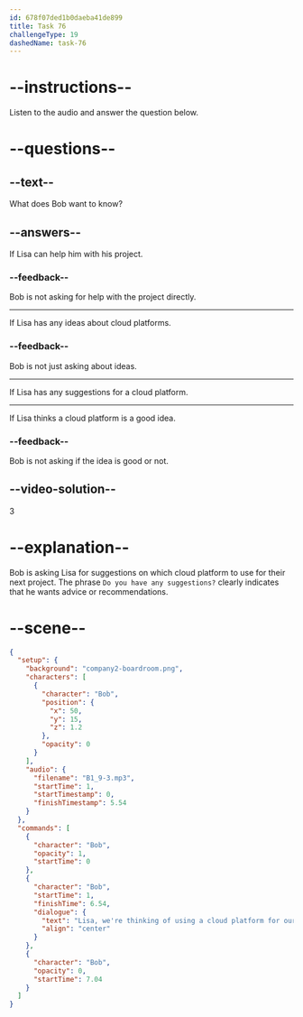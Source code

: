 ```yaml
---
id: 678f07ded1b0daeba41de899
title: Task 76
challengeType: 19
dashedName: task-76
---
```


<!-- (audio) Bob: Lisa, we're thinking of using a cloud platform for our next project. Do you have any suggestions? -->

# --instructions--

Listen to the audio and answer the question below.

# --questions--

## --text--

What does Bob want to know?

## --answers--

If Lisa can help him with his project.

### --feedback--

Bob is not asking for help with the project directly.

---

If Lisa has any ideas about cloud platforms.

### --feedback--

Bob is not just asking about ideas.

---

If Lisa has any suggestions for a cloud platform.

---

If Lisa thinks a cloud platform is a good idea.

### --feedback--

Bob is not asking if the idea is good or not.

## --video-solution--

3

# --explanation--

Bob is asking Lisa for suggestions on which cloud platform to use for their next project. The phrase `Do you have any suggestions?` clearly indicates that he wants advice or recommendations.

# --scene--

```json
{
  "setup": {
    "background": "company2-boardroom.png",
    "characters": [
      {
        "character": "Bob",
        "position": {
          "x": 50,
          "y": 15,
          "z": 1.2
        },
        "opacity": 0
      }
    ],
    "audio": {
      "filename": "B1_9-3.mp3",
      "startTime": 1,
      "startTimestamp": 0,
      "finishTimestamp": 5.54
    }
  },
  "commands": [
    {
      "character": "Bob",
      "opacity": 1,
      "startTime": 0
    },
    {
      "character": "Bob",
      "startTime": 1,
      "finishTime": 6.54,
      "dialogue": {
        "text": "Lisa, we're thinking of using a cloud platform for our next project. Do you have any suggestions?",
        "align": "center"
      }
    },
    {
      "character": "Bob",
      "opacity": 0,
      "startTime": 7.04
    }
  ]
}
```
